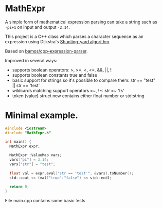 # MathExpr
A simple form of mathematical expression parsing can take a string such
as `-pi+1` on input and output `-2.14`.

This project is a C++ class which parses a character sequence as an expression using Dijkstra's
[Shunting-yard algorithm](http://en.wikipedia.org/wiki/Shunting-yard_algorithm).

Based on [bamos/cpp-expression-parser](https://github.com/bamos/cpp-expression-parser/).

Improved in several ways:
- supports boolean operators: >, >=, <, <=, &&, ||, !
- supports boolean constants true and false
- basic support for strings so it's possible to compare them: str == "test" || str == 'test'
- wildcards matching support operators =~, !~: str =~ 't*s*'
- token (value) struct now contains either float number or std:string

# Minimal example.

```C
#include <iostream>
#include "MathExpr.h"

int main() {
  MathExpr expr;
  
  MathExpr::ValueMap vars;
  vars["pi"] = 3.14;
  vars["str"] = "test";
  
  float val = expr.eval("str == 'test'", &vars).toNumber();
  std::cout << (val?"true":"false") << std::endl;
  
  return 0;
}
```

File main.cpp contains some basic tests.

